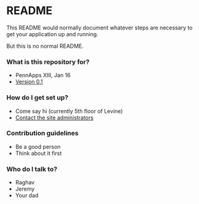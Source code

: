 # README #

This README would normally document whatever steps are necessary to get your application up and running.

But this is no normal README.

### What is this repository for? ###

* PennApps XIII, Jan 16
* [Version 0.1](http://www.fml.com)

### How do I get set up? ###

* Come say hi (currently 5th floor of Levine)
* [Contact the site administrators](http://guswynn.github.io/)

### Contribution guidelines ###

* Be a good person
* Think about it first

### Who do I talk to? ###

* Raghav
* Jeremy
* Your dad